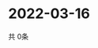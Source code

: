 # 2022-03-16
  共 0条

  <!-- BEGIN -->
  <!-- 最后更新时间Wed Mar 16 2022 23:03:57 GMT+0000 (Coordinated Universal Time) -->
  
  <!-- END -->
  
  